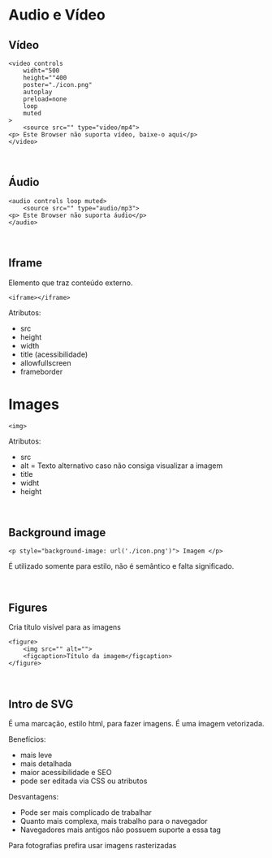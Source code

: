 # Audio e Vídeo

## Vídeo

```
<video controls 
    widht="500
    height=""400
    poster="./icon.png"
    autoplay
    preload=none
    loop
    muted
>
    <source src="" type="video/mp4">
<p> Este Browser não suporta vídeo, baixe-o aqui</p>
</video>
```
<br>

## Áudio

```
<audio controls loop muted>
    <source src="" type="audio/mp3">
<p> Este Browser não suporta áudio</p>
</audio>
```
<br>

## Iframe

Elemento que traz conteúdo externo.
```
<iframe></iframe>
```

Atributos:
- src
- height
- width
- title (acessibilidade)
- allowfullscreen
- frameborder



# Images

```
<img>
```

Atributos:
- src
- alt = Texto alternativo caso não consiga visualizar a imagem
- title
- widht
- height

<br>

## Background image

```
<p style="background-image: url('./icon.png')"> Imagem </p>
```

É utilizado somente para estilo, não é semântico e falta significado.

<br>

## Figures

Cria título visível para as imagens
```
<figure>
    <img src="" alt="">
    <figcaption>Título da imagem</figcaption>
</figure>
```
<br>

## Intro de SVG

É uma marcação, estilo html, para fazer imagens. É uma imagem vetorizada.

Benefícios:
- mais leve
- mais detalhada
- maior acessibilidade e SEO
- pode ser editada via CSS ou atributos

Desvantagens:
- Pode ser mais complicado de trabalhar
- Quanto mais complexa, mais trabalho para o navegador
- Navegadores mais antigos não possuem suporte a essa tag

Para fotografias prefira usar imagens rasterizadas